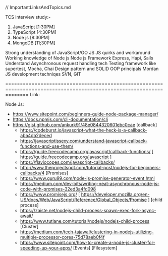 // ImportantLinksAndTopics.md

TCS interview study:-
  1. JavaScript [1:30PM]
  2. TypeScript [4:30PM]
  3. Node js [8:30PM]
  4. MongoDB [11;30PM]
 
Strong understanding of JavaScript/OO JS
JS quirks and workaround
Working knowledge of Node js
Node js Framework Express, Hapi, Sails
Understand Asynchronous request handling tech
Testing framework like supertest, Mocha, Chai
Design pattern and SOLID OOP principals
Mordan JS development techniqes
SVN, GIT

====================================================================================================================
Link:

Node Js:

  - https://www.sitepoint.com/beginners-guide-node-package-manager/
  - https://docs.npmjs.com/cli-documentation/cli
  - https://gist.github.com/ankurk91/48e0844320601ebc0cae
  [callback]
    - https://codeburst.io/javascript-what-the-heck-is-a-callback-aba4da2deced
    - https://javascriptissexy.com/understand-javascript-callback-functions-and-use-them/
    - https://guide.freecodecamp.org/javascript/callback-functions/ [ https://guide.freecodecamp.org/javascript ]
    - https://flaviocopes.com/javascript-callbacks/
    - http://www.theprojectspot.com/tutorial-post/nodejs-for-beginners-callbacks/4
  [Promises]
    - https://www.guru99.com/node-js-promise-generator-event.html
    - https://medium.com/dev-bits/writing-neat-asynchronous-node-js-code-with-promises-32ed3a4fd098
    - https://www.promisejs.org/ [ https://developer.mozilla.org/en-US/docs/Web/JavaScript/Reference/Global_Objects/Promise ]
  [child process]
    - https://zaiste.net/nodejs-child-process-spawn-exec-fork-async-await/
    - https://www.tutlane.com/tutorial/nodejs/nodejs-child-process
  [Cluster]
    - https://medium.com/tech-tajawal/clustering-in-nodejs-utilizing-multiple-processor-cores-75d78aeb0f4f
    - https://www.sitepoint.com/how-to-create-a-node-js-cluster-for-speeding-up-your-apps/
  [Events]
  [Filesystem]

